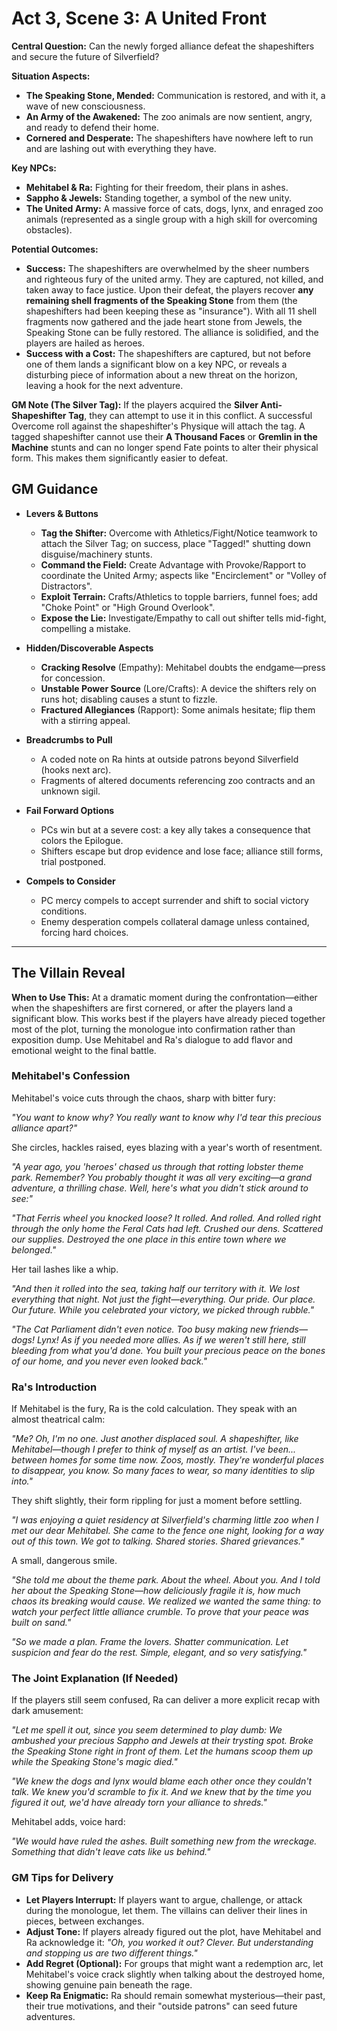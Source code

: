 # Act 3, Scene 3: A United Front

**Central Question:** Can the newly forged alliance defeat the shapeshifters and secure the future of Silverfield?

**Situation Aspects:**
*   **The Speaking Stone, Mended:** Communication is restored, and with it, a wave of new consciousness.
*   **An Army of the Awakened:** The zoo animals are now sentient, angry, and ready to defend their home.
*   **Cornered and Desperate:** The shapeshifters have nowhere left to run and are lashing out with everything they have.

**Key NPCs:**
*   **Mehitabel & Ra:** Fighting for their freedom, their plans in ashes.
*   **Sappho & Jewels:** Standing together, a symbol of the new unity.
*   **The United Army:** A massive force of cats, dogs, lynx, and enraged zoo animals (represented as a single group with a high skill for overcoming obstacles).

**Potential Outcomes:**
*   **Success:** The shapeshifters are overwhelmed by the sheer numbers and righteous fury of the united army. They are captured, not killed, and taken away to face justice. Upon their defeat, the players recover **any remaining shell fragments of the Speaking Stone** from them (the shapeshifters had been keeping these as "insurance"). With all 11 shell fragments now gathered and the jade heart stone from Jewels, the Speaking Stone can be fully restored. The alliance is solidified, and the players are hailed as heroes.
*   **Success with a Cost:** The shapeshifters are captured, but not before one of them lands a significant blow on a key NPC, or reveals a disturbing piece of information about a new threat on the horizon, leaving a hook for the next adventure.

**GM Note (The Silver Tag):**
If the players acquired the **Silver Anti-Shapeshifter Tag**, they can attempt to use it in this conflict. A successful Overcome roll against the shapeshifter's Physique will attach the tag. A tagged shapeshifter cannot use their **A Thousand Faces** or **Gremlin in the Machine** stunts and can no longer spend Fate points to alter their physical form. This makes them significantly easier to defeat.

## GM Guidance
- **Levers & Buttons**
  - **Tag the Shifter:** Overcome with Athletics/Fight/Notice teamwork to attach the Silver Tag; on success, place "Tagged!" shutting down disguise/machinery stunts.
  - **Command the Field:** Create Advantage with Provoke/Rapport to coordinate the United Army; aspects like "Encirclement" or "Volley of Distractors".
  - **Exploit Terrain:** Crafts/Athletics to topple barriers, funnel foes; add "Choke Point" or "High Ground Overlook".
  - **Expose the Lie:** Investigate/Empathy to call out shifter tells mid-fight, compelling a mistake.

- **Hidden/Discoverable Aspects**
  - **Cracking Resolve** (Empathy): Mehitabel doubts the endgame—press for concession.
  - **Unstable Power Source** (Lore/Crafts): A device the shifters rely on runs hot; disabling causes a stunt to fizzle.
  - **Fractured Allegiances** (Rapport): Some animals hesitate; flip them with a stirring appeal.

- **Breadcrumbs to Pull**
  - A coded note on Ra hints at outside patrons beyond Silverfield (hooks next arc).
  - Fragments of altered documents referencing zoo contracts and an unknown sigil.

- **Fail Forward Options**
  - PCs win but at a severe cost: a key ally takes a consequence that colors the Epilogue.
  - Shifters escape but drop evidence and lose face; alliance still forms, trial postponed.

- **Compels to Consider**
  - PC mercy compels to accept surrender and shift to social victory conditions.
  - Enemy desperation compels collateral damage unless contained, forcing hard choices.

---

## The Villain Reveal

**When to Use This:** At a dramatic moment during the confrontation—either when the shapeshifters are first cornered, or after the players land a significant blow. This works best if the players have already pieced together most of the plot, turning the monologue into confirmation rather than exposition dump. Use Mehitabel and Ra's dialogue to add flavor and emotional weight to the final battle.

### Mehitabel's Confession

Mehitabel's voice cuts through the chaos, sharp with bitter fury:

*"You want to know why? You really want to know why I'd tear this precious alliance apart?"*

She circles, hackles raised, eyes blazing with a year's worth of resentment.

*"A year ago, you 'heroes' chased us through that rotting lobster theme park. Remember? You probably thought it was all very exciting—a grand adventure, a thrilling chase. Well, here's what you didn't stick around to see:"*

*"That Ferris wheel you knocked loose? It rolled. And rolled. And rolled right through the only home the Feral Cats had left. Crushed our dens. Scattered our supplies. Destroyed the one place in this entire town where we belonged."*

Her tail lashes like a whip.

*"And then it rolled into the sea, taking half our territory with it. We lost everything that night. Not just the fight—everything. Our pride. Our place. Our future. While you celebrated your victory, we picked through rubble."*

*"The Cat Parliament didn't even notice. Too busy making new friends—dogs! Lynx! As if you needed more allies. As if we weren't still here, still bleeding from what you'd done. You built your precious peace on the bones of our home, and you never even looked back."*

### Ra's Introduction

If Mehitabel is the fury, Ra is the cold calculation. They speak with an almost theatrical calm:

*"Me? Oh, I'm no one. Just another displaced soul. A shapeshifter, like Mehitabel—though I prefer to think of myself as an artist. I've been... between homes for some time now. Zoos, mostly. They're wonderful places to disappear, you know. So many faces to wear, so many identities to slip into."*

They shift slightly, their form rippling for just a moment before settling.

*"I was enjoying a quiet residency at Silverfield's charming little zoo when I met our dear Mehitabel. She came to the fence one night, looking for a way out of this town. We got to talking. Shared stories. Shared grievances."*

A small, dangerous smile.

*"She told me about the theme park. About the wheel. About you. And I told her about the Speaking Stone—how deliciously fragile it is, how much chaos its breaking would cause. We realized we wanted the same thing: to watch your perfect little alliance crumble. To prove that your peace was built on sand."*

*"So we made a plan. Frame the lovers. Shatter communication. Let suspicion and fear do the rest. Simple, elegant, and so very satisfying."*

### The Joint Explanation (If Needed)

If the players still seem confused, Ra can deliver a more explicit recap with dark amusement:

*"Let me spell it out, since you seem determined to play dumb: We ambushed your precious Sappho and Jewels at their trysting spot. Broke the Speaking Stone right in front of them. Let the humans scoop them up while the Speaking Stone's magic died."*

*"We knew the dogs and lynx would blame each other once they couldn't talk. We knew you'd scramble to fix it. And we knew that by the time you figured it out, we'd have already torn your alliance to shreds."*

Mehitabel adds, voice hard:

*"We would have ruled the ashes. Built something new from the wreckage. Something that didn't leave cats like us behind."*

### GM Tips for Delivery

- **Let Players Interrupt:** If players want to argue, challenge, or attack during the monologue, let them. The villains can deliver their lines in pieces, between exchanges.
- **Adjust Tone:** If players already figured out the plot, have Mehitabel and Ra acknowledge it: *"Oh, you worked it out? Clever. But understanding and stopping us are two different things."*
- **Add Regret (Optional):** For groups that might want a redemption arc, let Mehitabel's voice crack slightly when talking about the destroyed home, showing genuine pain beneath the rage.
- **Keep Ra Enigmatic:** Ra should remain somewhat mysterious—their past, their true motivations, and their "outside patrons" can seed future adventures.
